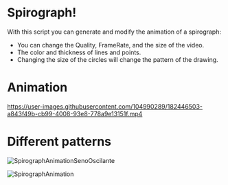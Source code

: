 # Spirograph! 

With this script you can generate and modify the animation of a spirograph:
- You can change the Quality, FrameRate, and the size of the video.
- The color and thickness of lines and points.
- Changing the size of the circles will change the pattern of the drawing.


# Animation

https://user-images.githubusercontent.com/104990289/182446503-a843f49b-cb99-4008-93e8-778a9e13151f.mp4

# Different patterns

![SpirographAnimationSenoOscilante](https://user-images.githubusercontent.com/104990289/181744907-707dda90-233c-421c-8a8b-6f6e177a3df2.jpg)

![SpirographAnimation](https://user-images.githubusercontent.com/104990289/181747045-2c74c0c5-2491-4e4b-ab18-597080da3833.jpg)
